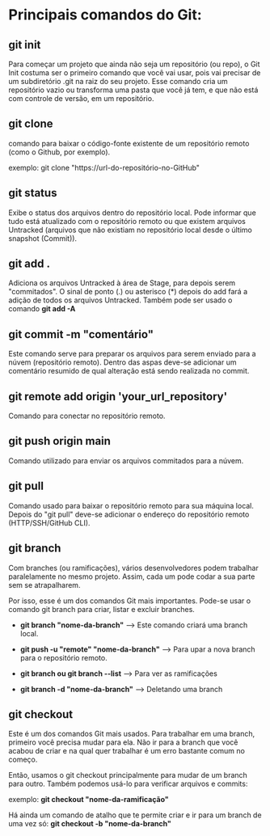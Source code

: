 # Principais comandos do Git:

## git init
Para começar um projeto que ainda não seja um repositório (ou repo), o Git Init costuma ser o primeiro comando que você vai usar, pois vai precisar de um subdiretório .git na raiz do seu projeto.
Esse comando cria um repositório vazio ou transforma uma pasta que você já tem, e que não está com controle de versão, em um repositório.
## git clone
comando para baixar o código-fonte existente de um repositório remoto (como o Github, por exemplo).

exemplo:  git clone "https://url-do-repositório-no-GitHub"
## git status
Exibe o status dos arquivos dentro do repositório local. Pode informar que tudo está atualizado com o repositório remoto ou que existem arquivos Untracked (arquivos que não existiam no repositório local desde o último snapshot (Commit)).
## git add . 
Adiciona os arquivos Untracked à área de Stage, para depois serem "commitados". O sinal de ponto (.) ou asterisco (*) depois do add fará a adição de todos os arquivos Untracked. Também pode ser usado o comando **git add -A**
## git commit -m "comentário"
Este comando serve para preparar os arquivos para serem enviado para a núvem (repositório remoto). Dentro das aspas deve-se adicionar um comentário resumido de qual alteração está sendo realizada no commit.
## git remote add origin 'your_url_repository'
Comando para conectar no repositório remoto.
## git push origin main
Comando utilizado para enviar os arquivos commitados para a núvem.
## git pull
Comando usado para baixar o repositório remoto para sua máquina local. Depois do "git pull" deve-se adicionar o endereço do repositório remoto (HTTP/SSH/GitHub CLI).
## git branch
Com branches (ou ramificações), vários desenvolvedores podem trabalhar paralelamente no mesmo projeto. Assim, cada um pode codar a sua parte sem se atrapalharem.

Por isso, esse é um dos comandos Git mais importantes. Pode-se usar o comando git branch para criar, listar e excluir branches.

- **git branch "nome-da-branch"**  -->  Este comando criará uma branch local. 

- **git push -u "remote" "nome-da-branch"**  -->  Para upar a nova branch para o repositório remoto.

- **git branch ou git branch --list**  -->  Para ver as ramificações

- **git branch -d "nome-da-branch"**  -->  Deletando uma branch

## git checkout
Este é um dos comandos Git mais usados. Para trabalhar em uma branch, primeiro você precisa mudar para ela. Não ir para a branch que você acabou de criar e na qual quer trabalhar é um erro bastante comum no começo.

Então, usamos o git checkout principalmente para mudar de um branch para outro. Também podemos usá-lo para verificar arquivos e commits:

exemplo: **git checkout "nome-da-ramificação"**

Há ainda um comando de atalho que te permite criar e ir para um branch de uma vez só:  **git checkout -b "nome-da-branch"**
